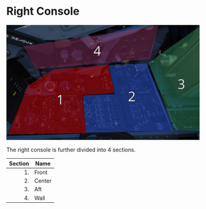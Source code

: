 # Right Console

![RightConsole](../../../img/pilot_right_console_overview.png)

The right console is further divided into 4 sections.

| Section | Name   |
| ------: | ------ |
|      1. | Front  |
|      2. | Center |
|      3. | Aft    |
|      4. | Wall   |
